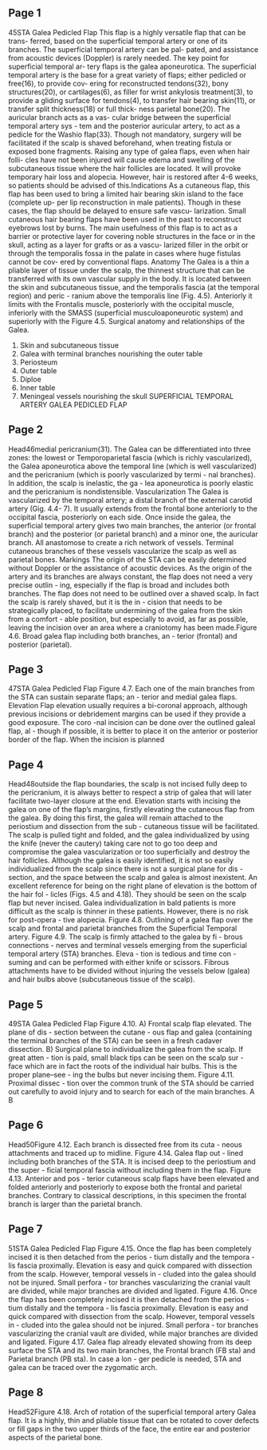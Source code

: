 ## Page 1

45STA Galea Pedicled Flap
This flap is a highly versatile flap that can be trans-
ferred, based on the superficial temporal artery or one of 
its branches. The superficial temporal artery can be pal-
pated, and assistance from acoustic devices (Doppler) is 
rarely needed. The key point for superficial temporal ar-
tery flaps is the galea aponeurotica.
The superficial temporal artery is the base for a great 
variety of flaps; either pedicled or free(16), to provide cov-
ering for reconstructed tendons(32), bony structures(20), or 
cartilages(6), as filler for wrist ankylosis treatment(3), to 
provide a gliding surface for tendons(4), to transfer hair 
bearing skin(11), or transfer split thickness(18) or full thick-
ness parietal bone(20). The auricular branch acts as a vas-
cular bridge between the superficial temporal artery sys -
tem and the posterior auricular artery, to act as a pedicle 
for the Washio flap(33).
Though not mandatory, surgery will be facilitated if 
the scalp is shaved beforehand, when treating fistula or 
exposed bone fragments.
Raising any type of galea flaps, even when hair folli-
cles have not been injured will cause edema and swelling 
of the subcutaneous tissue where the hair follicles are 
located. It will provoke temporary hair loss and alopecia. 
However, hair is restored after 4-6 weeks, so patients 
should be advised of this.Indications
As a cutaneous flap, this flap has been used to bring a 
limited hair bearing skin island to the face (complete up-
per lip reconstruction in male patients). Though in these 
cases, the flap should be delayed to ensure safe vascu-
larization. Small cutaneous hair bearing flaps have been 
used in the past to reconstruct eyebrows lost by burns. 
The main usefulness of this flap is to act as a barrier or 
protective layer for covering noble structures in the face 
or in the skull, acting as a layer for grafts or as a vascu-
larized filler in the orbit or through the temporalis fossa 
in the palate in cases where huge fistulas cannot be cov-
ered by conventional flaps.
Anatomy
The Galea is a thin a pliable layer of tissue under 
the scalp, the thinnest structure that can be transferred 
with its own vascular supply in the body. It is located 
between the skin and subcutaneous tissue, and the 
temporalis fascia (at the temporal region) and peric -
ranium above the temporalis line (Fig. 4.5). Anteriorly 
it limits with the Frontalis muscle, posteriorly with the 
occipital muscle, inferiorly with the SMASS (superficial 
musculoaponeurotic system) and superiorly with the 
Figure 4.5. Surgical anatomy 
and relationships of the Galea.
1.  Skin and subcutaneous 
tissue
2.  Galea with terminal 
branches nourishing 
the outer table
3.  Periosteum
4. Outer table
5.  Diploe
6.  Inner table
7.  Meningeal vessels 
nourishing the skull SUPERFICIAL TEMPORAL ARTERY GALEA PEDICLED FLAP

## Page 2

Head46medial pericranium(31). The Galea can be differentiated 
into three zones: the lowest or Temporoparietal fascia 
(which is richly vascularized), the Galea aponeurotica 
above the temporal line (which is well vascularized) and 
the pericranium (which is poorly vascularized by termi -
nal branches). In addition, the scalp is inelastic, the ga -
lea aponeurotica is poorly elastic and the pericranium is 
nondistensible.
Vascularization
The Galea is vascularized by the temporal artery; 
a distal branch of the external carotid artery (Gig. 4.4-
7). It usually extends from the frontal bone anteriorly 
to the occipital fascia, posteriorly on each side. Once 
inside the galea, the superficial temporal artery gives 
two main branches, the anterior (or frontal branch) 
and the posterior (or parietal branch) and a minor one, 
the auricular branch. All anastomose to create a rich network of vessels. Terminal cutaneous branches of 
these vessels vascularize the scalp as well as parietal 
bones.
Markings
The origin of the STA can be easily determined 
without Doppler or the assistance of acoustic devices. 
As the origin of the artery and its branches are always 
constant, the flap does not need a very precise outlin -
ing, especially if the flap is broad and includes both 
branches. 
The flap does not need to be outlined over a shaved 
scalp. In fact the scalp is rarely shaved, but it is the in -
cision that needs to be strategically placed, to facilitate 
undermining of the galea from the skin from a comfort -
able position, but especially to avoid, as far as possible, 
leaving the incision over an area where a craniotomy 
has been made.Figure 4.6. Broad galea flap 
including both branches, an -
terior (frontal) and posterior 
(parietal).


## Page 3

47STA Galea Pedicled Flap
Figure 4.7. Each one of the 
main branches from the STA 
can sustain separate flaps; an -
terior and medial galea flaps.
Elevation
Flap elevation usually requires a bi-coronal approach, 
although previous incisions or debridement margins 
can be used if they provide a good exposure. The coro -nal incision can be done over the outlined galeal flap, al -
though if possible, it is better to place it on the anterior or 
posterior border of the flap. When the incision is planned 

## Page 4

Head48outside the flap boundaries, the scalp is not incised fully 
deep to the pericranium, it is always better to respect a 
strip of galea that will later facilitate two-layer closure at 
the end. Elevation starts with incising the galea on one 
of the flap’s margins, firstly elevating the cutaneous flap 
from the galea. By doing this first, the galea will remain 
attached to the periostium and dissection from the sub -
cutaneous tissue will be facilitated. The scalp is pulled 
tight and folded, and the galea individualized by using 
the knife (never the cautery) taking care not to go too 
deep and compromise the galea vascularization or too superficially and destroy the hair follicles. Although the 
galea is easily identified, it is not so easily individualized 
from the scalp since there is not a surgical plane for dis -
section, and the space between the scalp and galea is 
almost inexistent. An excellent reference for being on 
the right plane of elevation is the bottom of the hair fol -
licles (Figs. 4.5 and 4.18). They should be seen on the 
scalp flap but never incised. Galea individualization in 
bald patients is more difficult as the scalp is thinner in 
these patients. However, there is no risk for post-opera -
tive alopecia.
Figure 4.8. Outlining of a galea 
flap over the scalp and frontal 
and parietal branches from the 
Superficial Temporal artery.
Figure 4.9. The scalp is firmly 
attached to the galea by fi -
brous connections - nerves 
and terminal vessels emerging 
from the superficial temporal 
artery (STA) branches. Eleva -
tion is tedious and time con -
suming and can be performed 
with either knife or scissors. 
Fibrous attachments have to 
be divided without injuring the 
vessels below (galea) and hair 
bulbs above (subcutaneous 
tissue of the scalp).


## Page 5

49STA Galea Pedicled Flap
Figure 4.10. A) Frontal scalp 
flap elevated. The plane of dis -
section between the cutane -
ous flap and galea (containing 
the terminal branches of the 
STA) can be seen in a fresh 
cadaver dissection. B) Surgical 
plane to individualize the galea 
from the scalp. If great atten -
tion is paid, small black tips 
can be seen on the scalp sur -
face which are in fact the roots 
of the individual hair bulbs. 
This is the proper plane–see -
ing the bulbs but never incising 
them.
Figure 4.11. Proximal dissec -
tion over the common trunk of 
the STA should be carried out 
carefully to avoid injury and 
to search for each of the main 
branches.
A
B

## Page 6

Head50Figure 4.12. Each branch is 
dissected free from its cuta -
neous attachments and traced 
up to midline.
Figure 4.14. Galea flap out -
lined including both branches 
of the STA. It is incised deep to 
the periostium and the super -
ficial temporal fascia without 
including them in the flap.
Figure 4.13. Anterior and pos -
terior cutaneous scalp flaps 
have been elevated and folded 
anteriorly and posteriorly to 
expose both the frontal and 
parietal branches. Contrary to 
classical descriptions, in this 
specimen the frontal branch is 
larger than the parietal branch.


## Page 7

51STA Galea Pedicled Flap
Figure 4.15. Once the flap has 
been completely incised it is 
then detached from the perios -
tium distally and the tempora -
lis fascia proximally. Elevation 
is easy and quick compared 
with dissection from the scalp. 
However, temporal vessels in -
cluded into the galea should 
not be injured. Small perfora -
tor branches vascularizing the 
cranial vault are divided, while 
major branches are divided 
and ligated.
Figure 4.16. Once the flap has 
been completely incised it is 
then detached from the perios -
tium distally and the tempora -
lis fascia proximally. Elevation 
is easy and quick compared 
with dissection from the scalp. 
However, temporal vessels in -
cluded into the galea should 
not be injured. Small perfora -
tor branches vascularizing the 
cranial vault are divided, while 
major branches are divided 
and ligated.
Figure 4.17. Galea flap already 
elevated showing from its 
deep surface the STA and its 
two main branches, the Frontal 
branch (FB sta) and Parietal 
branch (PB sta). In case a lon -
ger pedicle is needed, STA and 
galea can be traced over the 
zygomatic arch.


## Page 8

Head52Figure 4.18. Arch of rotation of the superficial temporal artery Galea flap. It is a highly, thin and pliable tissue that can be rotated to cover defects 
or fill gaps in the two upper thirds of the face, the entire ear and posterior aspects of the parietal bone.

